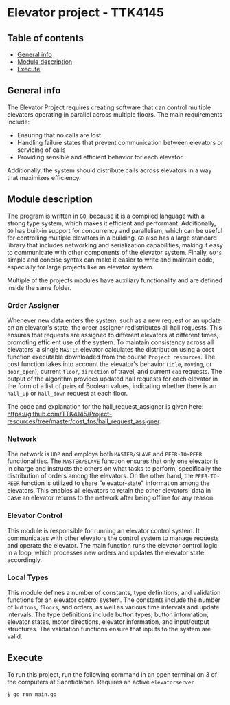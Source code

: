 # Elevator project - TTK4145

## Table of contents
* [General info](#general-info)
* [Module description](#module-description)
* [Execute](#execute)

## General info
The Elevator Project requires creating software that can control multiple elevators operating in parallel across multiple floors. The main requirements include: 
* Ensuring that no calls are lost
* Handling failure states that prevent communication between elevators or servicing of calls
* Providing sensible and efficient behavior for each elevator. 

Additionally, the system should distribute calls across elevators in a way that maximizes efficiency. 

## Module description
The program is written in ```GO```, because it is a compiled language with a strong type system, which makes it efficient and performant. Additionally, ```GO``` has built-in support for concurrency and parallelism, which can be useful for controlling multiple elevators in a building. ```GO``` also has a large standard library that includes networking and serialization capabilities, making it easy to communicate with other components of the elevator system. Finally, ```GO's``` simple and concise syntax can make it easier to write and maintain code, especially for large projects like an elevator system.

Multiple of the projects modules have auxiliary functionality and are defined inside the same folder. 

### Order Assigner 
Whenever new data enters the system, such as a new request or an update on an elevator's state, the order assigner redistributes all hall requests. This ensures that requests are assigned to different elevators at different times, promoting efficient use of the system. To maintain consistency across all elevators, a single ```MASTER``` elevator calculates the distribution using a cost function executable downloaded from the course ```Project resources```. The cost function takes into account the elevator's behavior (```idle```, ```moving```, or ```door_open```), current ```floor```, ```direction``` of travel, and current ```cab``` requests. The output of the algorithm provides updated hall requests for each elevator in the form of a list of pairs of Boolean values, indicating whether there is an ```hall_up``` or ```hall_down``` request at each floor.

The code and explanation for the hall_request_assigner is given here: https://github.com/TTK4145/Project-resources/tree/master/cost_fns/hall_request_assigner.

### Network 
The network is ```UDP``` and employs both ```MASTER/SLAVE``` and ```PEER-TO-PEER``` functionalities. The ```MASTER/SLAVE``` function ensures that only one elevator is in charge and instructs the others on what tasks to perform, specifically the distribution of orders among the elevators. On the other hand, the ```PEER-TO-PEER``` function is utilized to share "elevator-state" information among the elevators. This enables all elevators to retain the other elevators' data in case an elevator returns to the network after being offline for any reason.

### Elevator Control
This module is responsible for running an elevator control system. It communicates with other elevators the control system to manage requests and operate the elevator. The main function runs the elevator control logic in a loop, which processes new orders and updates the elevator state accordingly.

### Local Types 
This module defines a number of constants, type definitions, and validation functions for an elevator control system. The constants include the number of ```buttons```, ```floors```, and orders, as well as various time intervals and update intervals. The type definitions include button types, button information, elevator states, motor directions, elevator information, and input/output structures. The validation functions ensure that inputs to the system are valid.	

## Execute
To run this project, run the following command in an open terminal on 3 of the computers at Sanntidlaben. Requires an active ```elevatorserver```

```
$ go run main.go
```


